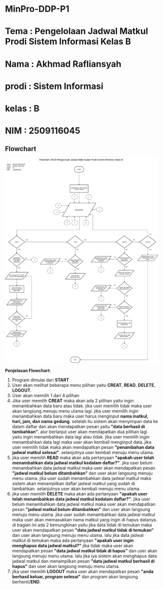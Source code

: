 # MinPro-DDP-P1
# Tema  : Pengelolaan Jadwal Matkul Prodi Sistem Informasi Kelas B
# Nama  : Akhmad Rafliansyah
# prodi : Sistem Informasi
# kelas : B
# NIM   : 2509116045

## Flowchart

![Flowchart](flowchart_minpro_DDP1.png)

**Penjelasan Flowchart:**
1. Program dimulai dari **START**
2. User akan melihat beberapa menu pilihan yaitu **CREAT**, **READ**, **DELETE**, **LOGOUT**.
3. User akan memilih 1 dari 4 pilihan
4. Jika user memilih **CREAT** maka akan ada 2 pilihan yaitu ingin menambahkan data baru atau tidak. jika user memilih tidak maka user akan langsung menuju menu utama lagi. jika user memilih ingin menambahkan data baru maka user harus menginput **nama matkul, hari, jam, dan nama gedung**. setelah itu sistem akan menyimpan data ke dalam daftar dan akan mendapatkan pesan yaitu **"data berhasil di tambahkan"**. alur berlanjut user akan mendapatkan dua pilihan lagi yaitu ingin menambahkan data lagi atau tidak. jika user memilih ingin menambahkan data lagi maka user akan kembali menginput data. jika user memilih tidak maka akan mendapatkan pesan **"penambahan data jadwal matkul selesai"**. selanjutnya user kembali menuju menu utama.
5. jika user memilih **READ** maka akan ada pertanyaan **"apakah user telah menambahkan data jadwal matkul kedalam daftar?"**. jika user belum menambahkan data jadwal matkul maka user akan mendapatkan pesan **"jadwal matkul belum ditambahkan"** dan user akan langsung menuju menu utama. jika user sudah menambahkan data jadwal matkul maka sistem akan menampilkan daftar jadwal matkul yang sudah di tambahkan. selanjutnya user akan kembali menuju menu utama.
6. jika user memilih **DELETE** maka akan ada pertanyaan **"apakah user telah menambahkan data jadwal matkul kedalam daftar?"**. jika user belum menambahkan data jadwal matkul maka user akan mendapatkan pesan **"jadwal matkul belum ditambahkan"** dan user akan langsung menuju menu utama. jika user sudah menambahkan data jadwal matkul maka user akan memasukkan nama matkul yang ingin di hapus datanya. di bagian ini ada 2 kemungkinan yaitu jika data tidak di temukan maka user akan mendapatkan pesan **"data jadwal matkul tidak di temukan"** dan user akan langsung menuju menu utama. lalu jika data jadwal matkul di temukan maka ada pertanyaan **"apakah user ingin menghapus data jadwal matkul?"** jika tidak maka user akan mendapatkan pesan **"data jadwal matkul tidak di hapus"** dan user akan langsung menuju menu utama. lalu jika iya sistem akan menghapus data jadwal matkul dan menampilkan pesan **"data jadwal matkul berhasil di hapus"** dan user akan langsung menuju menu utama.
7. jika user memilih **LOGOUT** maka user akan mendapatkan pesan **"anda berhasil keluar, program selesai"** dan program akan langsung berhenti/**END**.
